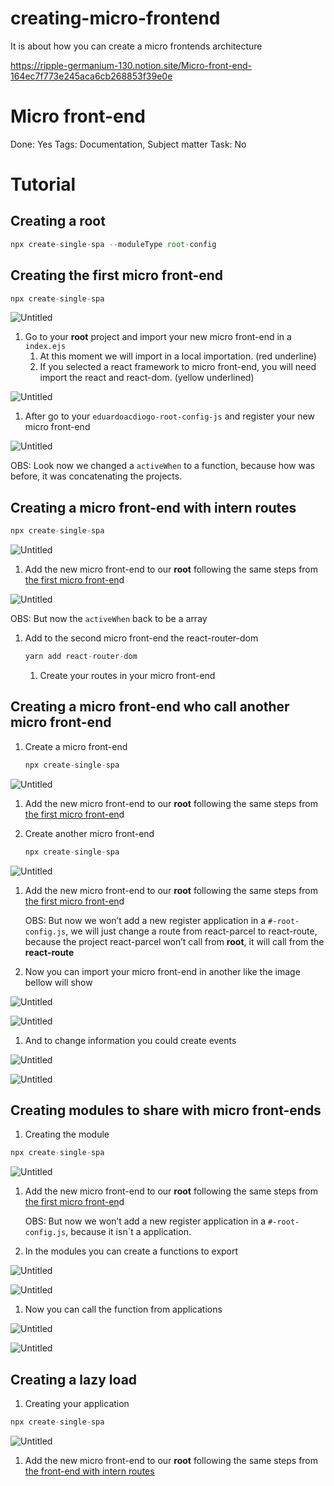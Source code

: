 # creating-micro-frontend
It is about how you can create a micro frontends architecture

https://ripple-germanium-130.notion.site/Micro-front-end-164ec7f773e245aca6cb268853f39e0e

# Micro front-end

Done: Yes
Tags: Documentation, Subject matter
Task: No

# Tutorial

## Creating a root

```jsx
npx create-single-spa --moduleType root-config
```

## Creating the first micro front-end

```jsx
npx create-single-spa
```

![Untitled](Micro%20fron%201f046/Untitled.png)

1. Go to your **root** project and import your new micro front-end in a `index.ejs`
    1. At this moment we will import in a local importation. (red underline)
    2. If you selected a react framework to micro front-end, you will need import the react and react-dom. (yellow underlined)

![Untitled](Micro%20fron%201f046/Untitled%201.png)

1. After go to your `eduardoacdiogo-root-config-js`  and register your new micro front-end

![Untitled](Micro%20fron%201f046/Untitled%202.png)

OBS: Look now we changed a `activeWhen` to a function, because how was before, it was concatenating the projects.

## Creating a micro front-end with intern routes

```jsx
npx create-single-spa
```

![Untitled](Micro%20fron%201f046/Untitled%203.png)

1. Add the new micro front-end to our **root** following the same steps from [the first micro front-en](https://www.notion.so/Micro-front-end-164ec7f773e245aca6cb268853f39e0e)d

![Untitled](Micro%20fron%201f046/Untitled%204.png)

OBS: But now the `activeWhen` back to be a array

1. Add to the second micro front-end the react-router-dom
    
    ```jsx
    yarn add react-router-dom
    ```
    
    1. Create your routes in your micro front-end

## Creating a micro front-end who call another micro front-end

1. Create a micro front-end
    
    ```jsx
    npx create-single-spa
    ```
    

![Untitled](Micro%20fron%201f046/Untitled%205.png)

1. Add the new micro front-end to our **root** following the same steps from [the first micro front-en](https://www.notion.so/Micro-front-end-164ec7f773e245aca6cb268853f39e0e)d

1. Create another micro front-end
    
    ```jsx
    npx create-single-spa
    ```
    

![Untitled](Micro%20fron%201f046/Untitled%206.png)

1. Add the new micro front-end to our **root** following the same steps from [the first micro front-en](https://www.notion.so/Micro-front-end-164ec7f773e245aca6cb268853f39e0e)d
    
    OBS: But now we won’t add a new register application in a `#-root-config.js`, we will just change a route from react-parcel to react-route, because the project react-parcel won’t call from **root**, it will call from the **react-route**
    
2. Now you can import your micro front-end in another like the image bellow will show

![Untitled](Micro%20fron%201f046/Untitled%207.png)

![Untitled](Micro%20fron%201f046/Untitled%208.png)

1. And to change information you could create events

![Untitled](Micro%20fron%201f046/Untitled%209.png)

![Untitled](Micro%20fron%201f046/Untitled%2010.png)

## Creating modules to share with micro front-ends

1. Creating the module

```jsx
npx create-single-spa
```

![Untitled](Micro%20fron%201f046/Untitled%2011.png)

1. Add the new micro front-end to our **root** following the same steps from [the first micro front-en](https://www.notion.so/Micro-front-end-164ec7f773e245aca6cb268853f39e0e)d
    
    OBS: But now we won’t add a new register application in a `#-root-config.js`, because it isn`t a application.
    
2. In the modules you can create a functions to export

![Untitled](Micro%20fron%201f046/Untitled%2012.png)

![Untitled](Micro%20fron%201f046/Untitled%2013.png)

1. Now you can call the function from applications

![Untitled](Micro%20fron%201f046/Untitled%2014.png)

![Untitled](Micro%20fron%201f046/Untitled%2015.png)

## Creating a lazy load

1. Creating your application

```jsx
npx create-single-spa
```

![Untitled](Micro%20fron%201f046/Untitled%2016.png)

1. Add the new micro front-end to our **root** following the same steps from [](https://www.notion.so/Micro-front-end-164ec7f773e245aca6cb268853f39e0e)[the front-end with intern routes](https://www.notion.so/Micro-front-end-164ec7f773e245aca6cb268853f39e0e)
